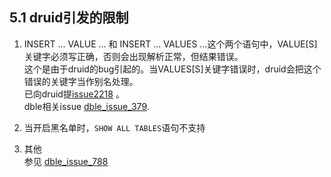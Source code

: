 ## 5.1 druid引发的限制

1. INSERT ... VALUE ... 和 INSERT ... VALUES ...这个两个语句中，VALUE[S]关键字必须写正确，否则会出现解析正常，但结果错误。  
这个是由于druid的bug引起的。当VALUES[S]关键字错误时，druid会把这个错误的关键字当作别名处理。  
已向druid提[issue2218](https://github.com/alibaba/druid/issues/2218) 。  
dble相关issue [dble_issue_379](https://github.com/actiontech/dble/issues/379).
2. 当开启黑名单时，`SHOW ALL TABLES`语句不支持

2. 其他   
参见 [dble_issue_788](https://github.com/actiontech/dble/issues/788)

